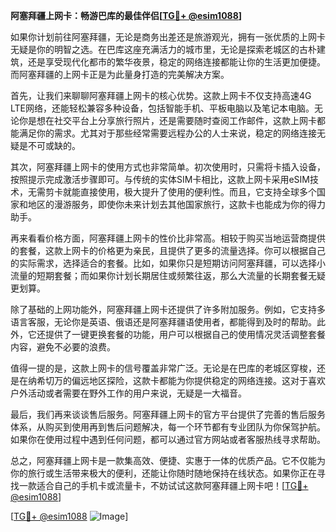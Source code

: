 **阿塞拜疆上网卡：畅游巴库的最佳伴侣[[TG💪+ @esim1088](https://t.me/s/esim1088)]**

如果你计划前往阿塞拜疆，无论是商务出差还是旅游观光，拥有一张优质的上网卡无疑是你的明智之选。在巴库这座充满活力的城市里，无论是探索老城区的古朴建筑，还是享受现代化都市的繁华夜景，稳定的网络连接都能让你的生活更加便捷。而阿塞拜疆的上网卡正是为此量身打造的完美解决方案。

首先，让我们来聊聊阿塞拜疆上网卡的核心优势。这款上网卡不仅支持高速4G LTE网络，还能轻松兼容多种设备，包括智能手机、平板电脑以及笔记本电脑。无论你是想在社交平台上分享旅行照片，还是需要随时查阅工作邮件，这款上网卡都能满足你的需求。尤其对于那些经常需要远程办公的人士来说，稳定的网络连接无疑是不可或缺的。

其次，阿塞拜疆上网卡的使用方式也非常简单。初次使用时，只需将卡插入设备，按照提示完成激活步骤即可。与传统的实体SIM卡相比，这款上网卡采用eSIM技术，无需剪卡就能直接使用，极大提升了使用的便利性。而且，它支持全球多个国家和地区的漫游服务，即使你未来计划去其他国家旅行，这款卡也能成为你的得力助手。

再来看看价格方面，阿塞拜疆上网卡的性价比非常高。相较于购买当地运营商提供的套餐，这款上网卡的价格更为亲民，且提供了更多的流量选择。你可以根据自己的实际需求，选择适合的套餐。比如，如果你只是短期访问阿塞拜疆，可以选择小流量的短期套餐；而如果你计划长期居住或频繁往返，那么大流量的长期套餐无疑更划算。

除了基础的上网功能外，阿塞拜疆上网卡还提供了许多附加服务。例如，它支持多语言客服，无论你是英语、俄语还是阿塞拜疆语使用者，都能得到及时的帮助。此外，它还提供了一键更换套餐的功能，用户可以根据自己的使用情况灵活调整套餐内容，避免不必要的浪费。

值得一提的是，这款上网卡的信号覆盖非常广泛。无论是在巴库的老城区穿梭，还是在纳希切万的偏远地区探险，这款卡都能为你提供稳定的网络连接。这对于喜欢户外活动或者需要在野外工作的用户来说，无疑是一大福音。

最后，我们再来谈谈售后服务。阿塞拜疆上网卡的官方平台提供了完善的售后服务体系，从购买到使用再到售后问题解决，每一个环节都有专业团队为你保驾护航。如果你在使用过程中遇到任何问题，都可以通过官方网站或者客服热线寻求帮助。

总之，阿塞拜疆上网卡是一款集高效、便捷、实惠于一体的优质产品。它不仅能为你的旅行或生活带来极大的便利，还能让你随时随地保持在线状态。如果你正在寻找一款适合自己的手机卡或流量卡，不妨试试这款阿塞拜疆上网卡吧！[[TG💪+ @esim1088](https://t.me/s/esim1088)]

[[TG💪+ @esim1088](https://t.me/s/esim1088) ![Image](https://i.postimg.cc/4NQfJmqS/Snipaste-2025-05-13-00-14-12.png)]